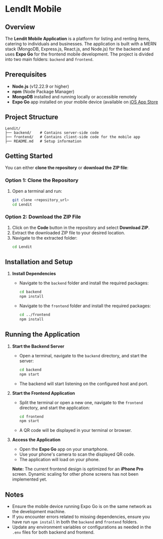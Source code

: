 # LendIt Mobile 

## Overview

The **Lendit Mobile Application** is a platform for listing and renting items, catering to individuals and businesses. The application is built with a MERN stack (MongoDB, Express.js, React.js, and Node.js) for the backend and uses **Expo Go** for the frontend mobile development. The project is divided into two main folders: `backend` and `frontend`.

## Prerequisites

- **Node.js** (v12.22.9 or higher)
- **npm** (Node Package Manager)
- **MongoDB** installed and running locally or accessible remotely
- **Expo Go** app installed on your mobile device (available on [iOS App Store](https://apps.apple.com/app/expo-go/id982107779) 

## Project Structure

```
Lendit/
├── backend/    # Contains server-side code
├── frontend/   # Contains client-side code for the mobile app
├── README.md   # Setup information
```

## Getting Started

You can either **clone the repository** or **download the ZIP file**:

### Option 1: Clone the Repository
1. Open a terminal and run:
   ```bash
   git clone <repository_url>
   cd Lendit
   ```

### Option 2: Download the ZIP File
1. Click on the **Code** button in the repository and select **Download ZIP**.
2. Extract the downloaded ZIP file to your desired location.
3. Navigate to the extracted folder:
   ```bash
   cd Lendit
   ```

## Installation and Setup

1. **Install Dependencies**

   - Navigate to the `backend` folder and install the required packages:
     ```bash
     cd backend
     npm install
     ```

   - Navigate to the `frontend` folder and install the required packages:
     ```bash
     cd ../frontend
     npm install
     ```

## Running the Application

1. **Start the Backend Server**

   - Open a terminal, navigate to the `backend` directory, and start the server:
     ```bash
     cd backend
     npm start
     ```
   - The backend will start listening on the configured host and port.

2. **Start the Frontend Application**

   - Split the terminal or open a new one, navigate to the `frontend` directory, and start the application:
     ```bash
     cd frontend
     npm start
     ```

   - A QR code will be displayed in your terminal or browser.

3. **Access the Application**

   - Open the **Expo Go** app on your smartphone.
   - Use your phone's camera to scan the displayed QR code.
   - The application will load on your phone.

   **Note:** The current frontend design is optimized for an **iPhone Pro** screen. Dynamic scaling for other phone screens has not been implemented yet.

## Notes

- Ensure the mobile device running Expo Go is on the same network as the development machine.
- If you encounter errors related to missing dependencies, ensure you have run `npm install` in both the `backend` and `frontend` folders.
- Update any environment variables or configurations as needed in the `.env` files for both backend and frontend.


